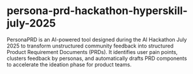 # persona-prd-hackathon-hyperskill-july-2025
PersonaPRD is an AI-powered tool designed during the AI Hackathon July 2025 to transform unstructured community feedback into structured Product Requirement Documents (PRDs). It identifies user pain points, clusters feedback by personas, and automatically drafts PRD components to accelerate the ideation phase for product teams.
